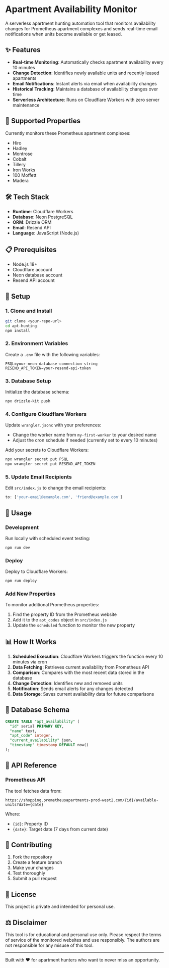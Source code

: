 # Apartment Availability Monitor

A serverless apartment hunting automation tool that monitors availability changes for Prometheus apartment complexes and sends real-time email notifications when units become available or get leased.

## ✨ Features

- **Real-time Monitoring**: Automatically checks apartment availability every 10 minutes
- **Change Detection**: Identifies newly available units and recently leased apartments
- **Email Notifications**: Instant alerts via email when availability changes
- **Historical Tracking**: Maintains a database of availability changes over time
- **Serverless Architecture**: Runs on Cloudflare Workers with zero server maintenance

## 🏢 Supported Properties

Currently monitors these Prometheus apartment complexes:
- Hiro
- Hadley
- Montrose
- Cobalt
- Tillery
- Iron Works
- 100 Moffett
- Madera

## 🛠️ Tech Stack

- **Runtime**: Cloudflare Workers
- **Database**: Neon PostgreSQL
- **ORM**: Drizzle ORM
- **Email**: Resend API
- **Language**: JavaScript (Node.js)

## 📋 Prerequisites

- Node.js 18+
- Cloudflare account
- Neon database account
- Resend API account

## 🚀 Setup

### 1. Clone and Install

```bash
git clone <your-repo-url>
cd apt-hunting
npm install
```

### 2. Environment Variables

Create a `.env` file with the following variables:

```env
PSQL=your-neon-database-connection-string
RESEND_API_TOKEN=your-resend-api-token
```

### 3. Database Setup

Initialize the database schema:

```bash
npx drizzle-kit push
```

### 4. Configure Cloudflare Workers

Update `wrangler.jsonc` with your preferences:
- Change the worker name from `my-first-worker` to your desired name
- Adjust the cron schedule if needed (currently set to every 10 minutes)

Add your secrets to Cloudflare Workers:

```bash
npx wrangler secret put PSQL
npx wrangler secret put RESEND_API_TOKEN
```

### 5. Update Email Recipients

Edit `src/index.js` to change the email recipients:

```javascript
to: ['your-email@example.com', 'friend@example.com']
```

## 📖 Usage

### Development

Run locally with scheduled event testing:

```bash
npm run dev
```

### Deploy

Deploy to Cloudflare Workers:

```bash
npm run deploy
```

### Add New Properties

To monitor additional Prometheus properties:

1. Find the property ID from the Prometheus website
2. Add it to the `apt_codes` object in `src/index.js`
3. Update the `scheduled` function to monitor the new property

## 📊 How It Works

1. **Scheduled Execution**: Cloudflare Workers triggers the function every 10 minutes via cron
2. **Data Fetching**: Retrieves current availability from Prometheus API
3. **Comparison**: Compares with the most recent data stored in the database
4. **Change Detection**: Identifies new and removed units
5. **Notification**: Sends email alerts for any changes detected
6. **Data Storage**: Saves current availability data for future comparisons

## 🔧 Database Schema

```sql
CREATE TABLE "apt_availability" (
  "id" serial PRIMARY KEY,
  "name" text,
  "apt_code" integer,
  "current_availability" json,
  "timestamp" timestamp DEFAULT now()
);
```

## 📝 API Reference

### Prometheus API

The tool fetches data from:
```
https://shopping.prometheusapartments-prod-west2.com/{id}/available-units?date={date}
```

Where:
- `{id}`: Property ID
- `{date}`: Target date (7 days from current date)

## 🤝 Contributing

1. Fork the repository
2. Create a feature branch
3. Make your changes
4. Test thoroughly
5. Submit a pull request

## 📄 License

This project is private and intended for personal use.

## ⚖️ Disclaimer

This tool is for educational and personal use only. Please respect the terms of service of the monitored websites and use responsibly. The authors are not responsible for any misuse of this tool.

---

Built with ❤️ for apartment hunters who want to never miss an opportunity.